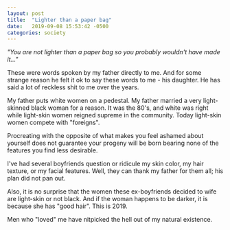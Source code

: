 ```yaml
---
layout: post
title:  "Lighter than a paper bag"
date:   2019-09-08 15:53:42 -0500
categories: society
---
```

*"You are not lighter than a paper bag so you probably wouldn't have made it..."*

These were words spoken by my father directly to me. And for some strange reason he felt it ok to say these words to me - his daughter. He has said a lot of reckless shit to me over the years. 

My father puts white women on a pedestal. My father married a very light-skinned black woman for a reason. It was the 80's, and white was right while light-skin women reigned supreme in the community. Today light-skin women compete with "foreigns". 

Procreating with the opposite of what makes you feel ashamed about yourself does not guarantee your progeny will be born bearing none of the features you find less desirable.

I've had several boyfriends question or ridicule my skin color, my hair texture, or my facial features. Well, they can thank my father for them all; his plan did not pan out.


Also, it is no surprise that the women these ex-boyfriends decided to wife are light-skin or not black. And if the woman happens to be darker, it is because she has "good hair". This is 2019.

Men who "loved" me have nitpicked the hell out of my natural existence.
